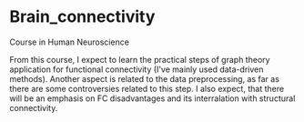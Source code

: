 # Brain_connectivity
Course in Human Neuroscience

From this course, I expect to learn the practical steps of graph theory application for functional connectivity (I've mainly used data-driven methods). Another aspect is related to the data preprocessing, as far as there are some controversies related to this step.  I also expect, that there will be an emphasis on FC disadvantages and its interralation with structural connectivity.  
